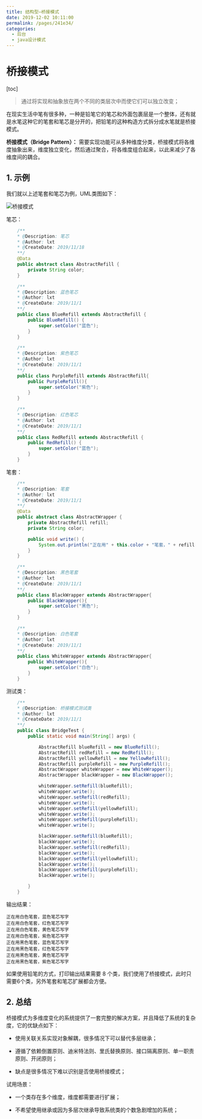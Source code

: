 ```yaml
---
title: 结构型—桥接模式
date: 2019-12-02 10:11:00
permalink: /pages/241e34/
categories:
  - 后台
  - java设计模式
---
```

# 桥接模式

[toc]

> 通过将实现和抽象放在两个不同的类层次中而使它们可以独立改变；

在现实生活中笔有很多种，一种是铅笔它的笔芯和外面包裹层是一个整体，还有就是水笔这种它的笔套和笔芯是分开的，把铅笔的这种构造方式拆分成水笔就是桥接模式。

**桥接模式（Bridge Pattern）：** 需要实现功能可从多种维度分类，桥接模式将各维度抽象出来，维度独立变化，然后通过聚合，将各维度组合起来，以此来减少了各维度间的耦合。

## 1. 示例

我们就以上述笔套和笔芯为例，UML类图如下：

![桥接模式](https://gitee.com/leixiaoai/markdown/raw/master/02.后台/01.java设计模式/images/bridge/bridge-1.png)

笔芯：

```java
    /**
    * @Description: 笔芯
    * @Author: lxt
    * @CreateDate: 2019/11/18
    **/
    @Data
    public abstract class AbstractRefill {
        private String color;
    }

    /**
    * @Description: 蓝色笔芯
    * @Author: lxt
    * @CreateDate: 2019/11/1
    **/
    public class BlueRefill extends AbstractRefill {
        public BlueRefill() {
            super.setColor("蓝色");
        }
    }

    /**
    * @Description: 紫色笔芯
    * @Author: lxt
    * @CreateDate: 2019/11/1
    **/
    public class PurpleRefill extends AbstractRefill{
        public PurpleRefill(){
            super.setColor("紫色");
        }
    }

    /**
    * @Description: 红色笔芯
    * @Author: lxt
    * @CreateDate: 2019/11/1
    **/
    public class RedRefill extends AbstractRefill {
        public RedRefill() {
            super.setColor("蓝色");
        }
    }
```

笔套：

```java
    /**
    * @Description: 笔套
    * @Author: lxt
    * @CreateDate: 2019/11/1
    **/
    @Data
    public abstract class AbstractWrapper {
        private AbstractRefill refill;
        private String color;

        public void write() {
            System.out.println("正在用" + this.color + "笔套，" + refill.getColor() + "笔芯写字");
        }
    }

    /**
    * @Description: 黑色笔套
    * @Author: lxt
    * @CreateDate: 2019/11/1
    **/
    public class BlackWrapper extends AbstractWrapper{
        public BlackWrapper(){
            super.setColor("黑色");
        }
    }

    /**
    * @Description: 白色笔套
    * @Author: lxt
    * @CreateDate: 2019/11/1
    **/
    public class WhiteWrapper extends AbstractWrapper{
        public WhiteWrapper(){
            super.setColor("白色");
        }
    }
```

测试类：

```java
    /**
    * @Description: 桥接模式测试类
    * @Author: lxt
    * @CreateDate: 2019/11/1
    **/
    public class BridgeTest {
        public static void main(String[] args) {

            AbstractRefill blueRefill = new BlueRefill();
            AbstractRefill redRefill = new RedRefill();
            AbstractRefill yellowRefill = new YellowRefill();
            AbstractRefill purpleRefill = new PurpleRefill();
            AbstractWrapper whiteWrapper = new WhiteWrapper();
            AbstractWrapper blackWrapper = new BlackWrapper();

            whiteWrapper.setRefill(blueRefill);
            whiteWrapper.write();
            whiteWrapper.setRefill(redRefill);
            whiteWrapper.write();
            whiteWrapper.setRefill(yellowRefill);
            whiteWrapper.write();
            whiteWrapper.setRefill(purpleRefill);
            whiteWrapper.write();

            blackWrapper.setRefill(blueRefill);
            blackWrapper.write();
            blackWrapper.setRefill(redRefill);
            blackWrapper.write();
            blackWrapper.setRefill(yellowRefill);
            blackWrapper.write();
            blackWrapper.setRefill(purpleRefill);
            blackWrapper.write();

        }
    }
```

输出结果：

```String
正在用白色笔套，蓝色笔芯写字
正在用白色笔套，红色笔芯写字
正在用白色笔套，黄色笔芯写字
正在用白色笔套，紫色笔芯写字
正在用黑色笔套，蓝色笔芯写字
正在用黑色笔套，红色笔芯写字
正在用黑色笔套，黄色笔芯写字
正在用黑色笔套，紫色笔芯写字
```

如果使用铅笔的方式，打印输出结果需要 8 个类，我们使用了桥接模式，此时只需要6个类，另外笔套和笔芯扩展都会方便。

## 2. 总结

桥接模式为多维度变化的系统提供了一套完整的解决方案，并且降低了系统的复杂度，它的优缺点如下：

- 使用关联关系实现对象解耦，很多情况下可以替代多层继承；

- 遵循了依赖倒置原则、迪米特法则、里氏替换原则、接口隔离原则、单一职责原则、开闭原则；

- 缺点是很多情况下难以识别是否使用桥接模式；

试用场景：

- 一个类存在多个维度，维度都需要进行扩展；

- 不希望使用继承或因为多层次继承导致系统类的个数急剧增加的系统；
